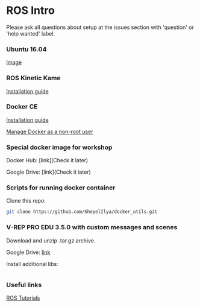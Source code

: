 # ROS Intro

Please ask all questions about setup at the issues section with 'question' or 'help wanted' label.

### Ubuntu 16.04
[Image](http://releases.ubuntu.com/16.04/)

### ROS Kinetic Kame 
[Installation guide](http://wiki.ros.org/kinetic/Installation/Ubuntu)

### Docker CE
[Installation guide](https://docs.docker.com/install/linux/docker-ce/ubuntu/)

[Manage Docker as a non-root user](https://docs.docker.com/install/linux/linux-postinstall/)

### Special docker image for workshop
Docker Hub:   [link](Check it later)

Google Drive: [link](Check it later)

### Scripts for running docker container
Clone this repo:

```bash
git clone https://github.com/ShepelIlya/docker_utils.git
```

### V-REP PRO EDU 3.5.0 with custom messages and scenes
Download and unzip .tar.gz archive.

Google Drive: [link](https://drive.google.com/open?id=1gUgCpGeNuDRZrkZyER7ZpE-dgn-gJqGE)

Install additional libs:

```bash

```

### Useful links
[ROS Tutorials](http://wiki.ros.org/ROS/Tutorials)
